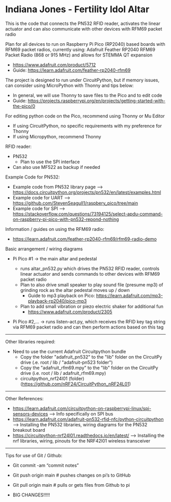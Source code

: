 # Indiana Jones - Fertility Idol Altar
This is the code that connects the PN532 RFID reader, activates the linear actuator and can also communicate with other devices with RFM69 packet radio

Plan for all devices to run on Raspberry Pi Pico (RP2040) based boards with RFM69 packet radios, currently using:
Adafruit Feather RP2040 RFM69 Packet Radio (868 or 915 MHz) and allows for STEMMA QT expansion
- https://www.adafruit.com/product/5712
- Guide: https://learn.adafruit.com/feather-rp2040-rfm69

The project is designed to run under CircuitPython, but if memory issues, can consider using MicroPython with Thonny and tips below:
- In general, we will use Thonny to save files to the Pico and to edit code
- Guide: https://projects.raspberrypi.org/en/projects/getting-started-with-the-pico/0

For editing python code on the Pico, recommend using Thonny or Mu Editor
- If using CircuitPython, no specific requirements with my preference for Thonny
- If using Micropython, recommend Thonny

RFID reader:
- PN532
  - Plan to use the SPI interface
- Can also use MF522 as backup if needed

Example Code for PN532:
  - Example code from PN532 library page
    --> https://docs.circuitpython.org/projects/pn532/en/latest/examples.html
  - Example code for UART
    --> https://github.com/StevenSeagull1/raspbery_pico/tree/main
  - Example code for SPI
    --> https://stackoverflow.com/questions/73194125/select-apdu-command-on-raspberry-pi-pico-with-pn532-repond-nothing

Information / guides on using the RFM69 radio:
- https://learn.adafruit.com/feather-rp2040-rfm69/rfm69-radio-demo

Basic arrangement / wiring diagrams
- Pi Pico #1 -> the main altar and pedestal
  - runs altar_pn532.py which drives the PN532 RFID reader, controls linear actuator and sends commands to other devices with RFM69 packet radio
  - Plan to also drive small speaker to play sound file (presume mp3) of grinding rock as the altar pedestal moves up / down
    - Guide to mp3 playback on Pico: https://learn.adafruit.com/mp3-playback-rp2040/pico-mp3
  - Plan to add small vibration or piezo electric shaker for additional fun
    - https://www.adafruit.com/product/2305




- Pi Pico #2,... -> runs listen-act.py, which receives the RFID key tag string via RFM69 packet radio and can then perform actions based on this tag

-------------------------------------

Other libraries required:
- Need to use the current Adafruit Circuitpython bundle
  - Copy the folder "adafruit_pn532" to the "lib" folder on the CircuitPy drive  (.e. root / lib / "adafruit-pn523 folder")
  - Copy the "adafruit_rfm69.mpy" to the "lib" folder on the CircuitPy drive (i.e. root / lib / adafruit_rfm69.mpy)
  - circuitpython_nrf24l01 (folder) (https://github.com/nRF24/CircuitPython_nRF24L01)

---

  Other References:
  - https://learn.adafruit.com/circuitpython-on-raspberrypi-linux/spi-sensors-devices
    --> Info specifically on SPI bus
  - https://learn.adafruit.com/adafruit-pn532-rfid-nfc/python-circuitpython
    -->  Installing the PN532 libraries, wiring diagrams for the PN532 breakout board
  - https://circuitpython-nrf24l01.readthedocs.io/en/latest/
    --> Installing the nrf libraries, wiring, pinouts for the NRF42l01 wireless transceiver

--------------------------------------

Tips for use of Git / Github:
- Git commit -am “commit notes”
- Git push origin main   # pushes changes on pi’s to GitHub
- Git pull origin main  # pulls or gets files from Github to pi

- BIG CHANGES!!!!!

